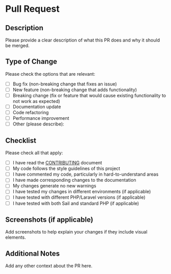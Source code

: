 # Pull Request

## Description

Please provide a clear description of what this PR does and why it should be merged.

## Type of Change

Please check the options that are relevant:

- [ ] Bug fix (non-breaking change that fixes an issue)
- [ ] New feature (non-breaking change that adds functionality)
- [ ] Breaking change (fix or feature that would cause existing functionality to not work as expected)
- [ ] Documentation update
- [ ] Code refactoring
- [ ] Performance improvement
- [ ] Other (please describe):

## Checklist

Please check all that apply:

- [ ] I have read the [CONTRIBUTING](../CONTRIBUTING.md) document
- [ ] My code follows the style guidelines of this project
- [ ] I have commented my code, particularly in hard-to-understand areas
- [ ] I have made corresponding changes to the documentation
- [ ] My changes generate no new warnings
- [ ] I have tested my changes in different environments (if applicable)
- [ ] I have tested with different PHP/Laravel versions (if applicable)
- [ ] I have tested with both Sail and standard PHP (if applicable)

## Screenshots (if applicable)

Add screenshots to help explain your changes if they include visual elements.

## Additional Notes

Add any other context about the PR here.